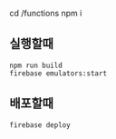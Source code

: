 cd /functions
npm i


## 실행할때
```
npm run build
firebase emulators:start
```

## 배포할때
```
firebase deploy
```
